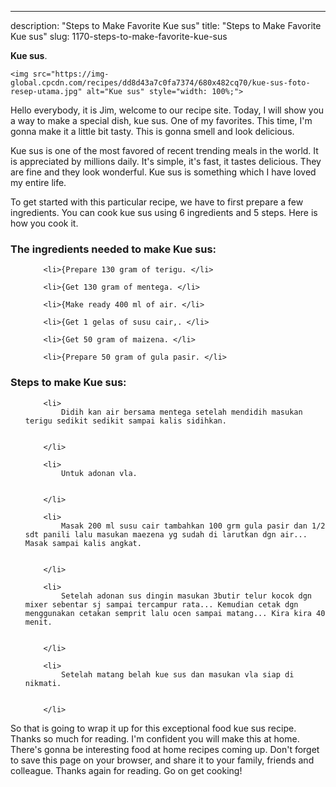 ---
description: "Steps to Make Favorite Kue sus"
title: "Steps to Make Favorite Kue sus"
slug: 1170-steps-to-make-favorite-kue-sus

<p>
	<strong>Kue sus</strong>. 
	
</p>
<p>
	
	<img src="https://img-global.cpcdn.com/recipes/dd8d43a7c0fa7374/680x482cq70/kue-sus-foto-resep-utama.jpg" alt="Kue sus" style="width: 100%;">
	
	
</p>
<p>
	Hello everybody, it is Jim, welcome to our recipe site. Today, I will show you a way to make a special dish, kue sus. One of my favorites. This time, I'm gonna make it a little bit tasty. This is gonna smell and look delicious.
</p>
	
<p>
	
</p>
<p>
	Kue sus is one of the most favored of recent trending meals in the world. It is appreciated by millions daily. It's simple, it's fast, it tastes delicious. They are fine and they look wonderful. Kue sus is something which I have loved my entire life.
</p>

<p>
To get started with this particular recipe, we have to first prepare a few ingredients. You can cook kue sus using 6 ingredients and 5 steps. Here is how you cook it.
</p>

<h3>The ingredients needed to make Kue sus:</h3>

<ol>
	
		<li>{Prepare 130 gram of terigu. </li>
	
		<li>{Get 130 gram of mentega. </li>
	
		<li>{Make ready 400 ml of air. </li>
	
		<li>{Get 1 gelas of susu cair,. </li>
	
		<li>{Get 50 gram of maizena. </li>
	
		<li>{Prepare 50 gram of gula pasir. </li>
	
</ol>
<p>
	
</p>

<h3>Steps to make Kue sus:</h3>

<ol>
	
		<li>
			Didih kan air bersama mentega setelah mendidih masukan terigu sedikit sedikit sampai kalis sidihkan.
			
			
		</li>
	
		<li>
			Untuk adonan vla.
			
			
		</li>
	
		<li>
			Masak 200 ml susu cair tambahkan 100 grm gula pasir dan 1/2 sdt panili lalu masukan maezena yg sudah di larutkan dgn air... Masak sampai kalis angkat.
			
			
		</li>
	
		<li>
			Setelah adonan sus dingin masukan 3butir telur kocok dgn mixer sebentar sj sampai tercampur rata... Kemudian cetak dgn menggunakan cetakan semprit lalu ocen sampai matang... Kira kira 40 menit.
			
			
		</li>
	
		<li>
			Setelah matang belah kue sus dan masukan vla siap di nikmati.
			
			
		</li>
	
</ol>

<p>
	
</p>

<p>
	So that is going to wrap it up for this exceptional food kue sus recipe. Thanks so much for reading. I'm confident you will make this at home. There's gonna be interesting food at home recipes coming up. Don't forget to save this page on your browser, and share it to your family, friends and colleague. Thanks again for reading. Go on get cooking!
</p>
